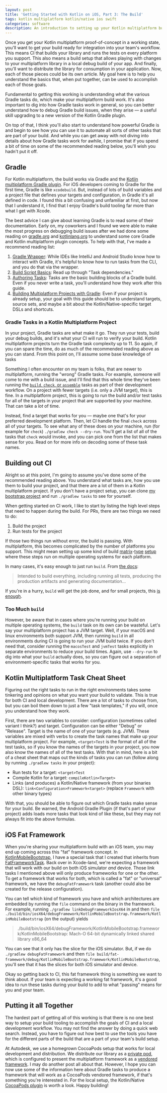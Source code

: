 ```yaml
---
layout: post
title: 'Getting Started with Kotlin on iOS, Part 3: The Build'
tags: kotlin multiplatform kotlin/native ios swift
categories: software
description: An introduction to setting up your Kotlin multiplatform build for iOS.
---
```


Once you get your Kotlin multiplatform proof-of-concept in a working state, you'll want to get your build ready for integration into your team's workflow. This means CI that builds your library and runs the tests on every platform you support. This also means a build setup that allows playing with changes to your multiplatform library in a local debug build of your app. And finally, you'll want to distribute the library for consumption in your application. Now, each of those pieces could be its own article. My goal here is to help you understand the basics that, when put together, can be used to accomplish each of those goals.

Fundamental to getting this working is understanding what the various Gradle tasks do, which make your multiplatform build work. It's also important to dig into how Gradle tasks work in general, so you can better understand how to debug Gradle build issues, when they arise — a useful skill upgrading to a new version of the Kotlin Gradle plugin.

On top of that, I think you'll also start to understand how powerful Gradle is and begin to see how you can use it to automate all sorts of other tasks that are part of your build. And while you can get away with not diving into details about how Gradle tasks work for awhile, I promise that if you spend a bit of time on some of the recommended reading below, you'll wish you hadn't put it off.

## Gradle

For Kotlin multiplatform, the build works via Gradle and the [Kotlin multiplatform Gradle plugin](https://kotlinlang.org/docs/reference/building-mpp-with-gradle.html#setting-up-a-multiplatform-project). For iOS developers coming to Gradle for the first time, Gradle is like `xcodebuild`. But, instead of lots of build variables and a project file that defines your targets and configuration, in Gradle it's all defined in code. I found this a bit confusing and unfamiliar at first, but now that I understand it, I find that I enjoy Gradle's build tooling far more than what I get with Xcode.

The best advice I can give about learning Gradle is to read some of their documentation. Early on, my coworkers and I found we were able to make the most progress on debugging build issues after we had done some reading on [gradle.org](https://gradle.org) and [kotlinlang.org](https://kotlinlang.org) to understand some core Gradle and Kotlin multiplatform plugin concepts. To help with that, I've made a recommend reading list:

1. [Gradle Wrapper](https://docs.gradle.org/current/userguide/gradle_wrapper.html): While IDEs like IntelliJ and Android Studio know how to interact with Gradle, it's helpful to know how to run tasks from the CLI, and you do that via the wrapper.
1. [Build Script Basics](https://docs.gradle.org/current/userguide/tutorial_using_tasks.html): Read up through "Task dependencies."
1. [Authoring Tasks](https://docs.gradle.org/current/userguide/more_about_tasks.html): Tasks are the basic building blocks of a Gradle build. Even if you never write a task, you'll understand how they work after this guide.
1. [Building Multiplatform Projects with Gradle](https://kotlinlang.org/docs/reference/building-mpp-with-gradle.html): Even if your project is already setup, your goal with this guide should be to understand targets, source sets, and maybe a bit about the Kotlin/Native-specific target DSLs and shortcuts.

### Gradle Tasks in a Kotlin Multiplatform Project

In your project, Gradle tasks are what make it go. They run your tests, build your debug builds, and it's what your CI will run to verify your build. Kotlin multiplatform projects turn the Gradle task complexity up to 11. So again, if you can spare the time, do as much of the recommended reading above as you can stand. From this point on, I'll assume some base knowledge of tasks

Something I often encounter on my team is folks, that are newer to multiplatform, running the "wrong" Gradle tasks. For example, someone will come to me with a build issue, and I'll find that this whole time they've been running the [`build`, `check`, or `assemble`](https://docs.gradle.org/current/userguide/base_plugin.html) tasks as part of their development workflow. On a project with fewer targets (i.e. only a JVM target), this is fine. In a multiplatform project, this is going to run the build and/or test tasks for all of the targets in your project that are supported by your machine. That can take a _lot_ of time.

Instead, find a target that works for you — maybe one that's for your preferred development platform. Then, let CI handle the final `check` across all of your targets. To see what any of these does on your machine, run (for example for `check`) `./gradlew check --dry-run`. You'll get a list of all of the tasks that `check` would invoke, and you can pick one from the list that makes sense for you. Read on for more info on decoding some of these task names.

## Building out CI

Alright so at this point, I'm going to assume you've done some of the recommended reading above. You understand what tasks are, how you use them to build your project, and that there are a lot of them in a Kotlin multiplatform project. If you don't have a project setup, you can clone [my bootstrap project](https://github.com/benasher44/KotlinMobileBootstrap) and run `./gradlew tasks` to see for yourself.

When getting started on CI work, I like to start by listing the high level steps that need to happen during the build. For PRs, there are two things we need to do:

1. Build the project
1. Run tests for the project

If those two things run without error, the build is passing. With multiplatform, this becomes complicated by the number of platforms you support. This might mean setting up some kind of build [matrix](https://docs.travis-ci.com/user/build-matrix/)-[type](https://help.github.com/en/actions/configuring-and-managing-workflows/configuring-a-workflow#configuring-a-build-matrix) [setup](https://docs.microsoft.com/en-us/azure/devops/pipelines/get-started-multiplatform?view=azure-devops) where these steps run on multiple operating systems for each platform.

In many cases, it's easy enough to just run `build`. From [the docs](https://docs.gradle.org/current/userguide/base_plugin.html#sec:base_tasks):

> Intended to build everything, including running all tests, producing the production artifacts and generating documentation…

If you're in a hurry, `build` will get the job done, and for small projects, this [is enough](https://github.com/benasher44/uuid/blob/297d2f038d93cae6fce976b15ed922429c4cab62/.github/workflows/pr.yml#L61).

### Too Much `build`

However, be aware that in cases where you're running your build on multiple operating systems, the `build` task on its own can be wasteful. Let's say your multiplatform project has a JVM target. Well, if your macOS and linux environments both support JVM, then running `build` in all environments during CI is going to run your JVM build twice. If you don't need that, consider running the `macosTest` and `jvmTest` tasks explicitly in separate environments to reduce your build times. Again, use `--dry-run` to dig into what your `build` actually does, so you can figure out a separation of environment-specific tasks that works for you.

## Kotlin Multiplatform Task Cheat Sheet

Figuring out the right tasks to run in the right environments takes some tinkering and opinions on what you want your build to validate. This is true for both CI and local development. There are a lot of tasks to choose from, but you can boil them down to just a few "task templates," if you will, once you understand how they work.

First, there are two variables to consider: configuration (sometimes called variant I think?) and target. Configuration can be either "Debug" or "Release". Target is the name of one of your targets (e.g. JVM). These variables are mixed with verbs to create the task names that make up your multiplatform project. For example, `<target>Test` is the format of all of the test tasks, so if you know the names of the targets in your project, you now also know the names of all of the test tasks. With that in mind, here is a bit of a cheat sheet that maps out the kinds of tasks you can run (follow along by running `./gradlew tasks` in your project):

- Run tests for a target: `<target>Test`
- Compile Kotlin for a target: `compileKotlin<Target>`
- Links (and produces) a Kotlin/Native framework (from your binaries DSL): `link<Configuration>Framework<target>` (replace `Framework` with other binary types)

With that, you should be able to figure out which Gradle tasks make sense for your build. Be warned, the Android Gradle Plugin (if that's part of your project) adds loads more tasks that look kind of like these, but they may not always fit into the above formulas.

## iOS Fat Framework

When you're sharing your multiplatform build with an iOS team, you may end up coming across this "fat" framework concept. In [KotlinMobileBootstrap](https://github.com/benasher44/KotlinMobileBootstrap), I have a special task that I created that inherits from [FatFrameworkTask](https://kotlinlang.org/docs/reference/building-mpp-with-gradle.html#building-universal-frameworks). Back over in Xcode-land, we're expecting a framework that will work with our build on both iOS simulator _and_ device. Those link tasks I mentioned above will only produce frameworks for one or the other. To get a framework that works for both, which is called a "fat" or "universal" framework, we have the `debugFatFramework` task (another could also be created for the release configuration).

You can tell which kind of framework you have and which architectures are embedded by running the `file` command on the binary in the framework. For example, running `./gradlew linkDebugFrameworkIosX64` in and then `file ./build/bin/iosX64/debugFramework/KotlinMobileBootstrap.framework/KotlinMobileBootstrap` (on the output) yields

> ./build/bin/iosX64/debugFramework/KotlinMobileBootstrap.framework/KotlinMobileBootstrap: Mach-O 64-bit dynamically linked shared library x86_64

You can see that it only has the slice for the iOS simulator. But, if we do `./gradlew debugFatFramework` and then `file build/fat-framework/debug/KotlinMobileBootstrap.framework/KotlinMobileBootstrap`, you'll see that it has the slices for both iOS simulator and device.

Okay so getting back to CI, this fat framework thing is something we want to think about. If your team is expecting a working fat framework, it's a good idea to run these tasks during your build to add to what "passing" means for you and your team.

## Putting it all Together

The hardest part of getting all of this working is that there is no one best way to setup your build tooling to accomplish the goals of CI and a local development workflow. You may not find the answer by doing a quick web search. Instead, you have to figure out how best to use the tools you have for the different parts of the build that are a part of your team's build setup.

At Autodesk, we use a homegrown CocoaPods setup that works for local development and distribution. We distribute our library as a [private pod](https://guides.cocoapods.org/making/private-cocoapods.html), which is configured to present the multiplatform framework as a [vendored framework](https://guides.cocoapods.org/syntax/podspec.html#vendored_frameworks). I may do another post all about that. However, I hope you can now use some of the information here about Gradle tasks to produce a framework that will work as a CocoaPods vendored framework, if that's something you're interested in. For the local setup, the Kotlin/Native [CocoaPods plugin](https://github.com/JetBrains/kotlin-native/blob/master/COCOAPODS.md) is worth a look. Happy building!